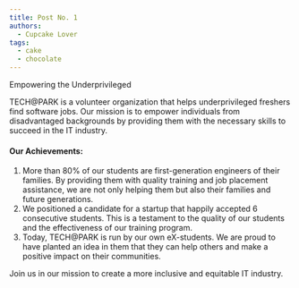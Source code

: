 ```yaml
---
title: Post No. 1
authors:
  - Cupcake Lover
tags:
  - cake
  - chocolate
---
```


Empowering the Underprivileged

TECH@PARK is a volunteer organization that helps underprivileged freshers find software jobs. Our mission is to empower individuals from disadvantaged backgrounds by providing them with the necessary skills to succeed in the IT industry.

#### Our Achievements:

1. More than 80% of our students are first-generation engineers of their families. By providing them with quality training and job placement assistance, we are not only helping them but also their families and future generations.
2. We positioned a candidate for a startup that happily accepted 6 consecutive students. This is a testament to the quality of our students and the effectiveness of our training program.
3. Today, TECH@PARK is run by our own eX-students. We are proud to have planted an idea in them that they can help others and make a positive impact on their communities.

Join us in our mission to create a more inclusive and equitable IT industry.